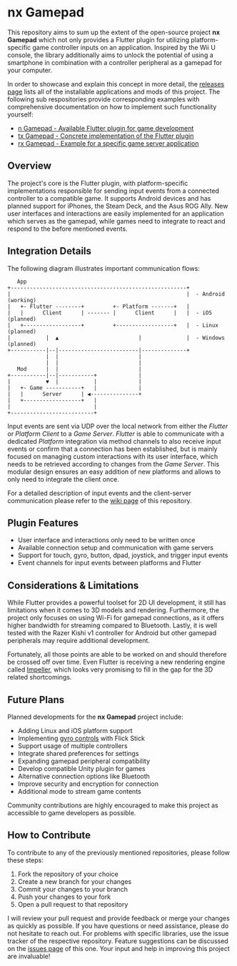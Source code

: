 # nx Gamepad

This repository aims to sum up the extent of the open-source project **nx Gamepad** which not only provides a Flutter plugin for utilizing platform-specific game controller inputs on an application. Inspired by the Wii U console, the library additionally aims to unlock the potential of using a smartphone in combination with a controller peripheral as a gamepad for your computer.

In order to showcase and explain this concept in more detail, the [releases page](https://github.com/devEnju/nx_gamepad/releases) lists all of the installable applications and mods of this project. The following sub respositories provide corresponding examples with comprehensive documentation on how to implement such functionality yourself:

- [n Gamepad - Available Flutter plugin for game development](https://github.com/devEnju/n_gamepad)
- [tx Gamepad - Concrete implementation of the Flutter plugin](https://github.com/devEnju/tx_gamepad)
- [rx Gamepad - Example for a specific game server application](https://github.com/devEnju/rx_gamepad)

## Overview

The project's core is the Flutter plugin, with platform-specific implementations responsible for sending input events from a connected controller to a compatible game. It supports Android devices and has planned support for iPhones, the Steam Deck, and the Asus ROG Ally. New user interfaces and interactions are easily implemented for an application which serves as the gamepad, while games need to integrate to react and respond to the before mentioned events.

## Integration Details

The following diagram illustrates important communication flows:

```
   App
+-------------------------------------------------------+
|                                                       |  - Android (working)
|   +- Flutter --------+         +- Platform -------+   |
|   |      Client      | ------- |      Client      |   |  - iOS     (planned)
|   +------------------+         +------------------+   |  - Linux   (planned)
|           |  ▲                         |              |  - Windows (planned)
+-----------|--|-------------------------|--------------+
            |  |                         |
            |  |                         |
   Mod      |  |                         |
+-----------|--|-----------+             |
|           ▼  |           |             |
|   +- Game -----------+   |             |
|   |      Server      | ◀---------------+
|   +------------------+   |
|                          |
+--------------------------+
```

Input events are sent via UDP over the local network from either the *Flutter* or *Platform Client* to a *Game Server*. *Flutter* is able to communicate with a dedicated *Platform* integration via method channels to also receive input events or confirm that a connection has been established, but is mainly focused on managing custom interactions with its user interface, which needs to be retrieved according to changes from the *Game Server*. This modular design ensures an easy addition of new platforms and allows to only need to integrate the client once.

For a detailed description of input events and the client-server communication please refer to the [wiki page](https://github.com/devEnju/nx_gamepad/wiki) of this repository.

## Plugin Features

- User interface and interactions only need to be written once
- Available connection setup and communication with game servers
- Support for touch, gyro, button, dpad, joystick, and trigger input events
- Event channels for input events between platforms and Flutter

## Considerations & Limitations

While Flutter provides a powerful toolset for 2D UI development, it still has limitations when it comes to 3D models and rendering. Furthermore, the project only focuses on using Wi-Fi for gamepad connections, as it offers higher bandwidth for streaming compared to Bluetooth. Lastly, it is well tested with the Razer Kishi v1 controller for Android but other gamepad peripherals may require additional development.

Fortunately, all those points are able to be worked on and should therefore be crossed off over time. Even Flutter is receiving a new rendering engine called [Impeller](https://docs.flutter.dev/perf/impeller), which looks very promising to fill in the gap for the 3D related shortcomings.

## Future Plans

Planned developments for the **nx Gamepad** project include:

- Adding Linux and iOS platform support
- Implementing [gyro controls](http://gyrowiki.jibbsmart.com/) with Flick Stick
- Support usage of multiple controllers 
- Integrate shared preferences for settings
- Expanding gamepad peripheral compatibility
- Develop compatible Unity plugin for games
- Alternative connection options like Bluetooth
- Improve security and encryption for connection
- Additional mode to stream game contents

Community contributions are highly encouraged to make this project as accessible to game developers as possible.

## How to Contribute

To contribute to any of the previously mentioned repositories, please follow these steps:

1. Fork the repository of your choice
2. Create a new branch for your changes
3. Commit your changes to your branch
4. Push your changes to your fork
5. Open a pull request to that repository

I will review your pull request and provide feedback or merge your changes as quickly as possible. If you have questions or need assistance, please do not hesitate to reach out. For problems with specific libraries, use the issue tracker of the respective repository. Feature suggestions can be discussed on the [issues page](https://github.com/devEnju/nx_gamepad/issues) of this one. Your input and help in improving this project are invaluable!
